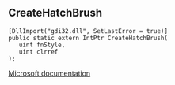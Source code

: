 ## CreateHatchBrush

```
[DllImport("gdi32.dll", SetLastError = true)]
public static extern IntPtr CreateHatchBrush(
   uint fnStyle,
   uint clrref
);
```

[Microsoft documentation](https://docs.microsoft.com/en-us/windows/win32/api/wingdi/nf-wingdi-createhatchbrush)
